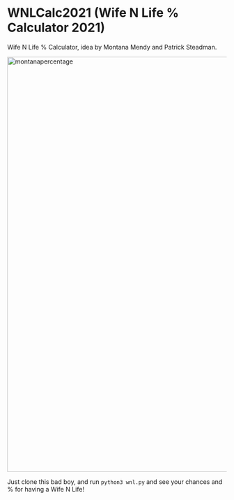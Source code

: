 # WNLCalc2021 (Wife N Life % Calculator 2021)

Wife N Life % Calculator, idea by Montana Mendy and Patrick Steadman.

<img width="951" alt="montanapercentage" src="https://user-images.githubusercontent.com/20936398/124736687-190e6300-decc-11eb-91a2-51005e8258b6.png">

Just clone this bad boy, and run `python3 wnl.py` and see your chances and % for having a Wife N Life!
